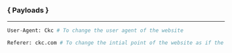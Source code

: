 ### { Payloads }

---

```py
User-Agent: Ckc # To change the user agent of the website
```

```py
Referer: ckc.com # To change the intial point of the website as if the user is coming from ckc.com
```
